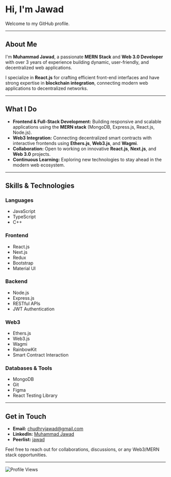 # Hi, I'm Jawad

Welcome to my GitHub profile.

---

## About Me

I'm **Muhammad Jawad**, a passionate **MERN Stack** and **Web 3.0 Developer** with over 3 years of experience building dynamic, user-friendly, and decentralized web applications.

I specialize in **React.js** for crafting efficient front-end interfaces and have strong expertise in **blockchain integration**, connecting modern web applications to decentralized networks.

---

## What I Do

- **Frontend & Full-Stack Development:** Building responsive and scalable applications using the **MERN stack** (MongoDB, Express.js, React.js, Node.js).  
- **Web3 Integration:** Connecting decentralized smart contracts with interactive frontends using **Ethers.js**, **Web3.js**, and **Wagmi**.  
- **Collaboration:** Open to working on innovative **React.js**, **Next.js**, and **Web 3.0** projects.  
- **Continuous Learning:** Exploring new technologies to stay ahead in the modern web ecosystem.  

---

## Skills & Technologies

### Languages
- JavaScript  
- TypeScript  
- C++

### Frontend
- React.js  
- Next.js  
- Redux  
- Bootstrap  
- Material UI  

### Backend
- Node.js  
- Express.js  
- RESTful APIs  
- JWT Authentication  

### Web3
- Ethers.js  
- Web3.js  
- Wagmi  
- RainbowKit  
- Smart Contract Interaction  

### Databases & Tools
- MongoDB  
- Git  
- Figma  
- React Testing Library  

---

## Get in Touch

- **Email:** [chudhryjawad@gmail.com](mailto:chudhryjawad@gmail.com)  
- **LinkedIn:** [Muhammad Jawad](https://www.linkedin.com/in/muhammad-jawad-6aa7b21a1/)  
- **Peerlist:** [jawad](https://peerlist.io/jawad)

Feel free to reach out for collaborations, discussions, or any Web3/MERN stack opportunities.

---

<img src="https://komarev.com/ghpvc/?username=m-Jawa-d&style=for-the-badge&color=blue" alt="Profile Views"/>
